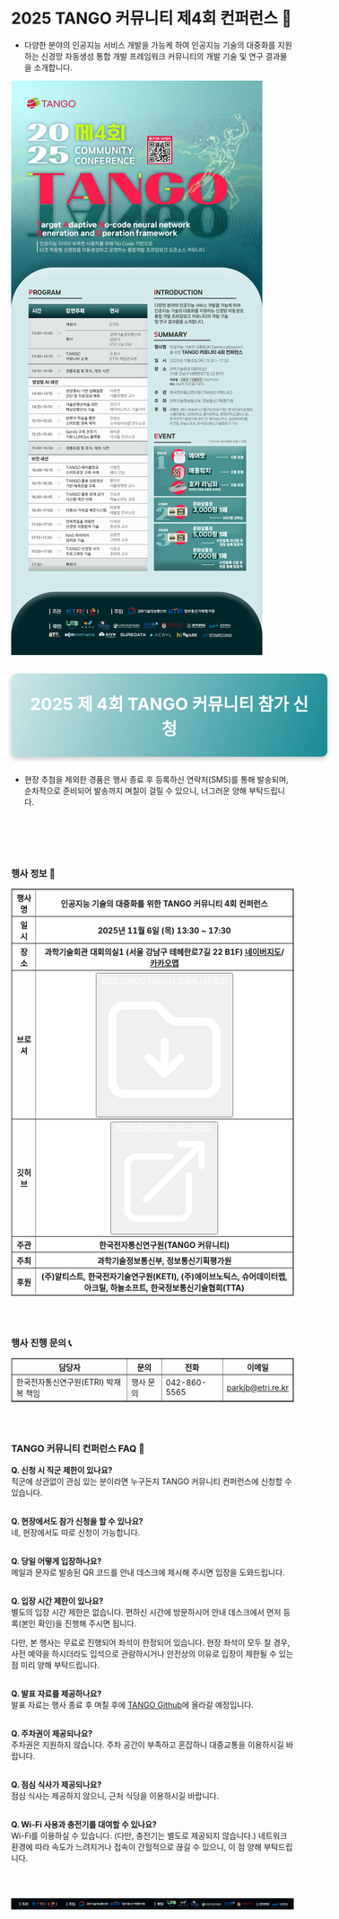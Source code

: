 # 2025 TANGO 커뮤니티 제4회 컨퍼런스 🎄

- 다양한 분야의 인공지능 서비스 개발을 가능케 하여 인공지능 기술의 대중화를 지원하는 신경망 자동생성 통합 개발 프레임워크 커뮤니티의 개발 기술 및 연구 결과물을 소개합니다.

<img src="img/2025/2025_tango.png" alt="2025 TANGO 포스터">

<!-- 참가 접수하기 버튼 -->
<div style="text-align: center; margin: 30px 0;">
        <a href="/?menu=Apply.md" id="apply-button" style="display: inline-block;
              width: 100%;
              padding: 30px 30px;
              font-size: 30px;
              font-weight: bold;
              color: #fff;
              background: linear-gradient(110deg, #cee8e8, #178a94);
              text-decoration: none;
              border-radius: 10px;
              box-shadow: 0 4px 8px rgba(0, 0, 0, 0.2);
              transition: background 0.3s ease, transform 0.2s ease;">
        2025 제 4회 TANGO 커뮤니티 참가 신청
    </a>
</div>

<script>
    // 페이지가 렌더링된 후 버튼에 이벤트 리스너 추가
    setTimeout(() => {
        const applyButton = document.getElementById('apply-button');
        if (applyButton) {
            applyButton.addEventListener('click', function(e) {
                e.preventDefault();
                
                // Apply 메뉴 찾기
                const applyMenu = blogMenu.find(menu => menu.name === 'Apply.md');
                if (applyMenu) {
                    renderOtherContents(applyMenu);
                }
            });
        }
    }, 100);
</script>

- 현장 추첨을 제외한 경품은 행사 종료 후 등록하신 연락처(SMS)를 통해 발송되며,<br>순차적으로 준비되어 발송까지 며칠이 걸릴 수 있으니, 너그러운 양해 부탁드립니다.

<style>
    a:hover {
        transform: translateY(-5px);
    }
</style>

<br>
<br>
<br>
<br>

### 행사 정보 🚀

<table border="1" cellpadding="10" cellspacing="0" style="width: 100%; border-collapse: collapse;" class="table-auto w-auto border-collapse mb-6 h-auto align-middle border-graylv2 text-left">
    <thead class="text-left">
        <tr>
            <th class="py-4 bg-bglv1 text-center">행사명</th>
            <th class="py-4" style="background: white">인공지능 기술의 대중화를 위한 TANGO 커뮤니티 4회 컨퍼런스</th>
        </tr>
        <tr>
            <th class="py-4 bg-bglv1 text-center">일 시</th>
            <th class="py-4" style="background: white">2025년 11월 6일 (목) 13:30 ~ 17:30</th>
        </tr>
        <tr>
            <th class="py-4 bg-bglv1 text-center">장 소</th>
            <th class="py-4" style="background: white">과학기술회관 대회의실1 (서울 강남구 테헤란로7길 22 B1F)
                <a href="https://naver.me/5Q4ucnAe" target="_blank" class="px-2 text-primary underline text-sm hover:bg-transparent">네이버지도</a>/
                <a href="https://place.map.kakao.com/1549212044" target="_blank" class="px-2 text-primary underline text-sm hover:bg-transparent">카카오맵</a>
            </th>
        </tr>
        <tr>
            <th class="py-4 bg-bglv1 text-center">브로셔</th>
            <th class="py-4" style="background: white">
                <button class="bg-secondary py-1 px-4 rounded-full hover:bg-secondaryLight transition duration-200">
                    <a id="pdf" href="https://raw.githubusercontent.com/aitango/aitango/refs/heads/main/2025_TANGO_brochure.pdf" 
                        class="flex items-center gap-2 text-white no-underline duration-200 text-sm hover:text-white hover:translate-y-0" style="color: white">
                            2025 TANGO 커뮤니티 브로셔 다운로드
                            <svg xmlns="http://www.w3.org/2000/svg" fill="none" viewBox="0 0 24 24" stroke-width="1.5" stroke="white" class="size-5">
                              <path stroke-linecap="round" stroke-linejoin="round" d="m9 13.5 3 3m0 0 3-3m-3 3v-6m1.06-4.19-2.12-2.12a1.5 1.5 0 0 0-1.061-.44H4.5A2.25 2.25 0 0 0 2.25 6v12a2.25 2.25 0 0 0 2.25 2.25h15A2.25 2.25 0 0 0 21.75 18V9a2.25 2.25 0 0 0-2.25-2.25h-5.379a1.5 1.5 0 0 1-1.06-.44Z" />
                            </svg>
                    </a>
                </button>
            </th>
        </tr>
        <tr>
            <th class="py-4 bg-bglv1 text-center">깃허브</th>
            <th class="py-4" style="background: white">
                <button class="bg-secondary py-1 px-4 rounded-full hover:bg-secondaryLight transition duration-200">
                    <a href="https://github.com/ML-TANGO/TANGO" target="_blank" 
                        class="flex items-center gap-2 text-white no-underline duration-200 text-sm hover:text-white hover:translate-y-0" style="color: white">
                            Public Repository for TANGO
                            <svg xmlns="http://www.w3.org/2000/svg" fill="none" viewBox="0 0 24 24" stroke-width="1.5" stroke="white" class="size-5">
                              <path stroke-linecap="round" stroke-linejoin="round" d="M13.5 6H5.25A2.25 2.25 0 0 0 3 8.25v10.5A2.25 2.25 0 0 0 5.25 21h10.5A2.25 2.25 0 0 0 18 18.75V10.5m-10.5 6L21 3m0 0h-5.25M21 3v5.25" />
                            </svg>
                    </a>
                </button>
            </th>
        </tr>
        <tr>
            <th class="py-4 bg-bglv1 text-center">주관</th>
            <th class="py-4" style="background: white">한국전자통신연구원(TANGO 커뮤니티)</th>
        </tr>
        <tr>
            <th class="py-4 bg-bglv1 text-center">주최</th>
            <th class="py-4" style="background: white">과학기술정보통신부, 정보통신기획평가원</th>
        </tr>
        <tr>
            <th class="py-4 bg-bglv1 text-center">후원</th>
            <th class="py-4" style="background: white">(주)알티스트, 한국전자기술연구원(KETI), (주)에이브노틱스, 슈어데이터랩, 아크릴, 하늘소프트, 한국정보통신기술협회(TTA)</th>
        </tr>
    </thead>
</table>


<br><br>

### 행사 진행 문의 📞

<table border="1" cellpadding="10" cellspacing="0" style="width: 100%; border-collapse: collapse" class="table-auto w-auto border-collapse mb-6 h-auto align-middle border-graylv1 text-left">
    <thead class="text-left bg-bglv1">
        <tr style="text-align: center">
            <th class="font-bold">담당자</th>
            <th class="font-bold">문의</th>
            <th class="font-bold">전화</th>
            <th class="font-bold">이메일</th>
        </tr>
    </thead>
    <tbody class="text-left">
        <tr>
            <td>한국전자통신연구원(ETRI) 박재복 책임</td>
            <td>행사 문의</td>
            <td>042-860-5565</td>
            <td>
                <a href="mailto:parkjb@etri.re.kr" class="text-sm">
                    parkjb@etri.re.kr
                </a>
            </td>
        </tr>
    </tbody>
</table>


<br><br>

### TANGO 커뮤니티 컨퍼런스 FAQ 💬

**Q. 신청 시 직군 제한이 있나요?**  
직군에 상관없이 관심 있는 분이라면 누구든지 TANGO 커뮤니티 컨퍼런스에 신청할 수 있습니다.
<br><br>

**Q. 현장에서도 참가 신청을 할 수 있나요?**    
네, 현장에서도 따로 신청이 가능합니다.
<br><br>

**Q. 당일 어떻게 입장하나요?**    
메일과 문자로 발송된 QR 코드를 안내 데스크에 제시해 주시면 입장을 도와드립니다.
<br><br>

**Q. 입장 시간 제한이 있나요?**    
별도의 입장 시간 제한은 없습니다. 편하신 시간에 방문하시어 안내 데스크에서 먼저 등록(본인 확인)을 진행해 주시면 됩니다.
<p style="margin: 0">다만, 본 행사는 무료로 진행되어 <span class="text-secondary font-semibold">좌석이 한정</span>되어 있습니다. 현장 좌석이 모두 찰 경우, <span class="bg-yellow-200 py-0.5 px-2 rounded">사전 예약을 하시더라도 입석으로 관람하시거나 안전상의 이유로 입장이 제한될 수 있는 점</span> 미리 양해 부탁드립니다.</p>
<br>

**Q. 발표 자료를 제공하나요?**    
발표 자료는 행사 종료 후 며칠 후에 [TANGO Github](https://github.com/ML-TANGO/TANGO)에 올라갈 예정입니다.
<br><br>

**Q. 주차권이 제공되나요?**    
주차권은 지원하지 않습니다. 주차 공간이 부족하고 혼잡하니 대중교통을 이용하시길 바랍니다.
<br><br>

**Q. 점심 식사가 제공되나요?**    
점심 식사는 제공하지 않으니, 근처 식당을 이용하시길 바랍니다.
<br><br>

**Q. Wi-Fi 사용과 충전기를 대여할 수 있나요?**    
Wi-Fi를 이용하실 수 있습니다. (다만, 충전기는 별도로 제공되지 않습니다.) 네트워크 환경에 따라 속도가 느려지거나 접속이 간헐적으로 끊길 수 있으니, 이 점 양해 부탁드립니다.


<br><br>

<img src="img/2025/tango_logos.png">
